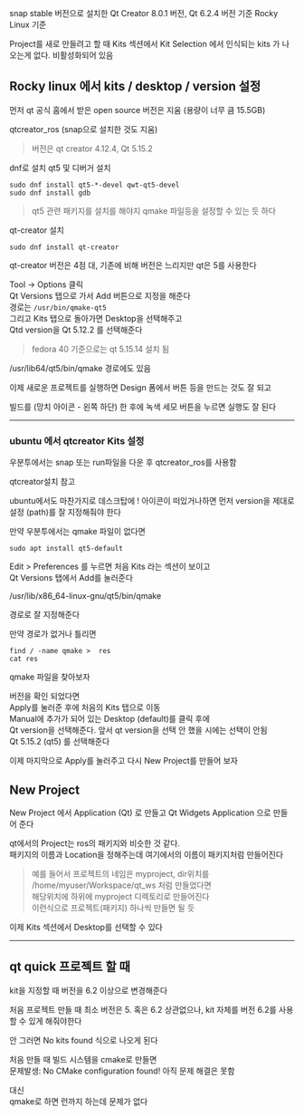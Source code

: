 snap stable 버전으로 설치한 Qt Creator 8.0.1 버전, Qt 6.2.4 버전 기준
Rocky Linux 기준

Project를 새로 만들려고 할 때
Kits 섹션에서 Kit Selection 에서 인식되는 kits 가 나오는게 없다. 비활성화되어 있음


## Rocky linux 에서 kits / desktop / version 설정 
먼저 qt 공식 홈에서 받은 open source 버전은 지움 (용량이 너무 큼 15.5GB)

qtcreator_ros (snap으로 설치한 것도 지움)   

> 버전은 qt creator 4.12.4, Qt 5.15.2

dnf로 설치 qt5 및 디버거 설치
```
sudo dnf install qt5-*-devel qwt-qt5-devel
sudo dnf install gdb
```

>  qt5 관련 패키지를 설치를 해야지 qmake 파일등을 설정할 수 있는 듯 하다

qt-creator 설치
```
sudo dnf install qt-creator
```

qt-creator 버전은 4점 대, 기존에 비해 버전은 느리지만 qt은 5를 사용한다 

Tool -> Options 클릭  
Qt  Versions 탭으로 가서 Add 버튼으로 지정을 해준다  
경로는 `/usr/bin/qmake-qt5`  
그리고 Kits 탭으로 돌아가면 Desktop을 선택해주고   
Qtd version을 Qt 5.12.2 를 선택해준다  

> fedora 40 기준으로는 qt 5.15.14 설치 됨
 
/usr/lib64/qt5/bin/qmake  경로에도 있음


이제 새로운 프로젝트를 실행하면 Design 폼에서 버튼 등을 만드는 것도 잘 되고  

빌드를 (망치 아이콘 - 왼쪽 하단) 한 후에 녹색 세모 버튼을 누르면 실행도 잘 된다  


___
### ubuntu 에서 qtcreator Kits 설정
우분투에서는 snap 또는 run파일을 다운 후 qtcreator_ros를 사용함

qtcreator설치 참고 

ubuntu에서도 마찬가지로 데스크탑에 ! 아이콘이 떠있거나하면 먼저 version을 제대로 설정 (path)를 잘 지정해줘야 한다   

만약 우분투에서는 qmake 파일이 없다면
```
sudo apt install qt5-default
```

Edit > Preferences 를 누르면 처음 Kits 라는 섹션이 보이고   
Qt Versions 탭에서 Add를 눌러준다  

/usr/lib/x86_64-linux-gnu/qt5/bin/qmake   

경로로 잘 지정해준다  

만약 경로가 없거나 틀리면  

```
find / -name qmake >  res
cat res
```
qmake 파일을 찾아보자

버전을 확인 되었다면   
Apply를 눌러준 후에 처음의 Kits 탭으로 이동  
Manual에 추가가 되어 있는 Desktop (default)를 클릭 후에   
Qt version을 선택해준다. 앞서 qt version을 선택 안 했을 시에는 선택이 안됨   
Qt 5.15.2 (qt5) 를 선택해준다  

이제 마지막으로 Apply를 눌러주고 다시 New Project를 만들어 보자  


## New Project
New Project 에서 Application (Qt) 로 만들고 Qt Widgets Application 으로 만들어 준다   

qt에서의 Project는 ros의 패키지와 비슷한 것 같다.   
패키지의 이름과 Location을 정해주는데 여기에서의 이름이 패키지처럼 만들어진다   
> 예를 들어서 프로젝트의 네임은 myproject,  dir위치를 
 /home/myuser/Workspace/qt_ws  처럼 만들었다면    
 해당위치에 하위에 myproject 디렉토리로 만들어진다  
 이런식으로 프로젝트(패키지) 하나씩 만들면 될 듯

이제 Kits 섹션에서 Desktop를 선택할 수 있다 




___

## qt quick 프로젝트 할 때
kit을 지정할 때 버전을 6.2 이상으로 변경해준다   

처음 프로젝트 만들 때 최소 버전은 5. 혹은 6.2 상관없으나, kit 자체를 버전 6.2를 사용할 수 있게 해줘야한다  

안 그러면 No kits found 식으로 나오게 된다   


처음 만들 때 빌드 시스템을 cmake로 만들면   
문제발생: No CMake configuration found!  아직 문제 해결은 못함  

대신  
qmake로 하면 런까지 하는데 문제가 없다  



